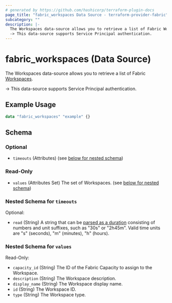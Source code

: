 ```yaml
---
# generated by https://github.com/hashicorp/terraform-plugin-docs
page_title: "fabric_workspaces Data Source - terraform-provider-fabric"
subcategory: ""
description: |-
  The Workspaces data-source allows you to retrieve a list of Fabric Workspaces https://learn.microsoft.com/fabric/get-started/workspaces.
  -> This data-source supports Service Principal authentication.
---
```


# fabric_workspaces (Data Source)

The Workspaces data-source allows you to retrieve a list of Fabric [Workspaces](https://learn.microsoft.com/fabric/get-started/workspaces).

-> This data-source supports Service Principal authentication.

## Example Usage

```terraform
data "fabric_workspaces" "example" {}
```

<!-- schema generated by tfplugindocs -->
## Schema

### Optional

- `timeouts` (Attributes) (see [below for nested schema](#nestedatt--timeouts))

### Read-Only

- `values` (Attributes Set) The set of Workspaces. (see [below for nested schema](#nestedatt--values))

<a id="nestedatt--timeouts"></a>

### Nested Schema for `timeouts`

Optional:

- `read` (String) A string that can be [parsed as a duration](https://pkg.go.dev/time#ParseDuration) consisting of numbers and unit suffixes, such as "30s" or "2h45m". Valid time units are "s" (seconds), "m" (minutes), "h" (hours).

<a id="nestedatt--values"></a>

### Nested Schema for `values`

Read-Only:

- `capacity_id` (String) The ID of the Fabric Capacity to assign to the Workspace.
- `description` (String) The Workspace description.
- `display_name` (String) The Workspace display name.
- `id` (String) The Workspace ID.
- `type` (String) The Workspace type.
